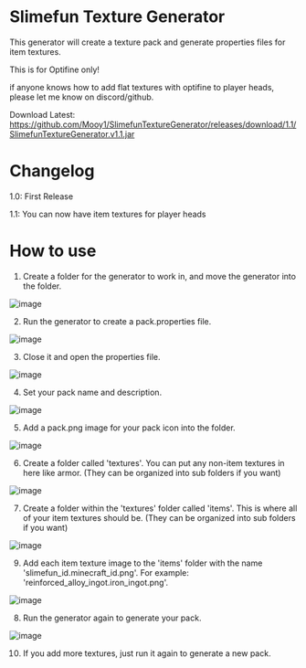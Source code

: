 # Slimefun Texture Generator

This generator will create a texture pack and generate properties files for item textures.

This is for Optifine only!

if anyone knows how to add flat textures with optifine to player heads, please let me know on discord/github.

Download Latest: https://github.com/Mooy1/SlimefunTextureGenerator/releases/download/1.1/SlimefunTextureGenerator.v1.1.jar

# Changelog

1.0: First Release

1.1: You can now have item textures for player heads

# How to use

1. Create a folder for the generator to work in, and move the generator into the folder.

![image](https://user-images.githubusercontent.com/69326411/114448179-d40eb500-9b98-11eb-8867-d60e95c6c674.png)

2. Run the generator to create a pack.properties file.

![image](https://user-images.githubusercontent.com/69326411/114448221-e1c43a80-9b98-11eb-9539-c6577f355be5.png)

3. Close it and open the properties file.

![image](https://user-images.githubusercontent.com/69326411/114448249-ec7ecf80-9b98-11eb-97b7-46ee3b823461.png)

4. Set your pack name and description.

![image](https://user-images.githubusercontent.com/69326411/114448296-fef90900-9b98-11eb-8e6d-55313f156b43.png)

5. Add a pack.png image for your pack icon into the folder.

![image](https://user-images.githubusercontent.com/69326411/114448351-0ddfbb80-9b99-11eb-9d66-76732a633d42.png)

6. Create a folder called 'textures'. You can put any non-item textures in here like armor. (They can be organized into sub folders if you want)

![image](https://user-images.githubusercontent.com/69326411/114448385-1c2dd780-9b99-11eb-9c25-3e6ce6157c36.png)

7. Create a folder within the 'textures' folder called 'items'. This is where all of your item textures should be. (They can be organized into sub folders if you want)

![image](https://user-images.githubusercontent.com/69326411/114448426-28199980-9b99-11eb-8385-7d3cd4417b10.png)

9. Add each item texture image to the 'items' folder with the name 'slimefun_id.minecraft_id.png'. For example: 'reinforced_alloy_ingot.iron_ingot.png'.

![image](https://user-images.githubusercontent.com/69326411/114448465-35cf1f00-9b99-11eb-81d1-ed41a9b6b81e.png)

8. Run the generator again to generate your pack.

![image](https://user-images.githubusercontent.com/69326411/114448502-441d3b00-9b99-11eb-8ad8-4697d5949d61.png)

10. If you add more textures, just run it again to generate a new pack.
